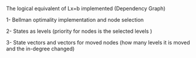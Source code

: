 The logical equivalent of Lx=b implemented (Dependency Graph)

1- Bellman optimality implementation and node selection

2- States as levels (priority for nodes is the selected levels )

3- State vectors and vectors for moved nodes (how many levels it is moved and the in-degree changed)
